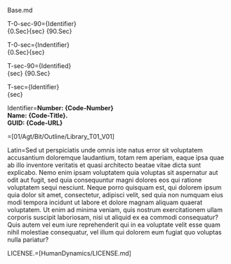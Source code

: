 Base.md

T-0-sec-90={Identifier}<br>{0.Sec}{sec} {90.Sec}

T-0-sec={Indentifier}<br>{0.Sec}{sec}

T-sec-90={Identified}<br>{sec} {90.Sec}

T-sec={Identifier}<br>{sec}

Identifier=<b>Number: {Code-Number}<br>Name: {Code-Title}.<br>GUID: {Code-URL}</b>

=[01/Agt/Bit/Outline/Library_T01_V01]

Latin=Sed ut perspiciatis unde omnis iste natus error sit voluptatem accusantium doloremque laudantium, totam rem aperiam, eaque ipsa quae ab illo inventore veritatis et quasi architecto beatae vitae dicta sunt explicabo. Nemo enim ipsam voluptatem quia voluptas sit aspernatur aut odit aut fugit, sed quia consequuntur magni dolores eos qui ratione voluptatem sequi nesciunt. Neque porro quisquam est, qui dolorem ipsum quia dolor sit amet, consectetur, adipisci velit, sed quia non numquam eius modi tempora incidunt ut labore et dolore magnam aliquam quaerat voluptatem. Ut enim ad minima veniam, quis nostrum exercitationem ullam corporis suscipit laboriosam, nisi ut aliquid ex ea commodi consequatur? Quis autem vel eum iure reprehenderit qui in ea voluptate velit esse quam nihil molestiae consequatur, vel illum qui dolorem eum fugiat quo voluptas nulla pariatur?

LICENSE.=[HumanDynamics/LICENSE.md]
